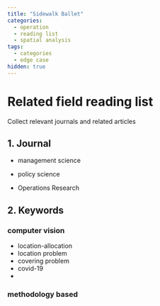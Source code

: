 ```yaml
---
title: "Sidewalk Ballet"
categories:
  - operation
  - reading list
  - spatial analysis
tags:
  - categories
  - edge case
hidden: true
---
```


# Related field reading list
Collect relevant journals and related articles

## 1. Journal

- management science
  
- policy science

- Operations Research


## 2. Keywords
### computer vision
- location-allocation
- location problem
- covering problem
- covid-19
- 
### methodology based


